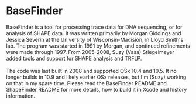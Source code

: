 BaseFinder
==========
BaseFinder is a tool for processing trace data for DNA sequencing, or for analysis of SHAPE data. It was written primarily by Morgan Giddings and Jessica Severin at the University of Wisconsin-Madision, in Lloyd Smith's lab.  The program was started in 1991 by Morgan, and continued refinements were made through 1997.  From 2005-2008, Suzy (Vasa) Stiegelmeyer added tools and support for SHAPE analysis and TRFLP.  <br><br>
The code was last built in 2008 and supported OSx 10.4 and 10.5.  It no longer builds in 10.9 and likely earlier OSx releases, but I'm (Suzy) working on that in my spare time.  Please read the BaseFinder README and ShapeFinder README for more details, how to build it in Xcode and history information.
